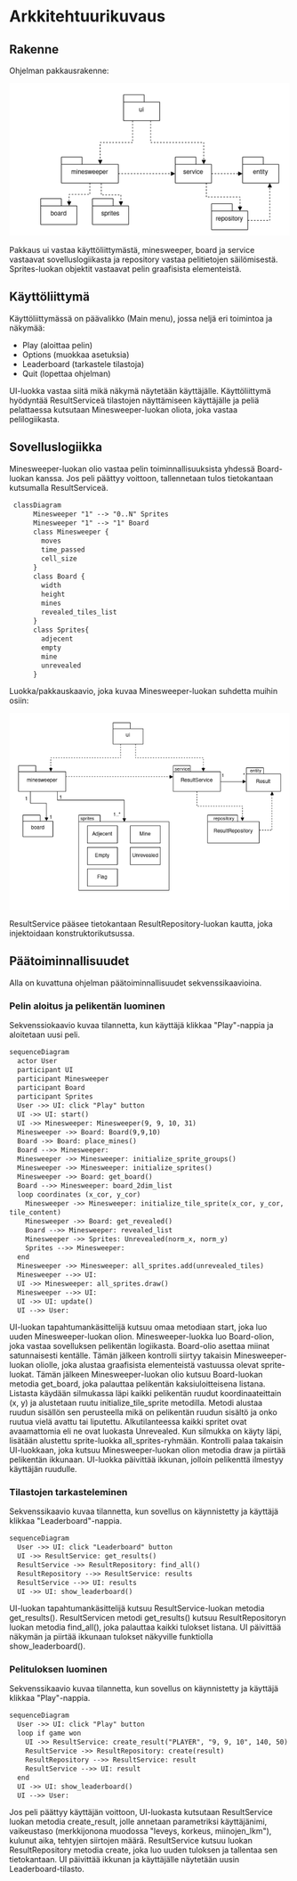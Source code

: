 # Arkkitehtuurikuvaus

## Rakenne
Ohjelman pakkausrakenne:

![pakkauskaavio](https://github.com/xelmas/ot-miinaharava/blob/main/dokumentaatio/kuvat/arkkitehtuuri-pakkaus.png)

Pakkaus ui vastaa käyttöliittymästä, minesweeper, board ja service vastaavat sovelluslogiikasta ja repository vastaa pelitietojen säilömisestä. Sprites-luokan objektit vastaavat pelin graafisista elementeistä.

## Käyttöliittymä

Käyttöliittymässä on päävalikko (Main menu), jossa neljä eri toimintoa ja näkymää:
 - Play (aloittaa pelin)
 - Options (muokkaa asetuksia)
 - Leaderboard (tarkastele tilastoja)
 - Quit (lopettaa ohjelman)

UI-luokka vastaa siitä mikä näkymä näytetään käyttäjälle. Käyttöliittymä hyödyntää ResultServiceä tilastojen näyttämiseen käyttäjälle ja peliä pelattaessa kutsutaan Minesweeper-luokan oliota, joka vastaa pelilogiikasta.

## Sovelluslogiikka

Minesweeper-luokan olio vastaa pelin toiminnallisuuksista yhdessä Board-luokan kanssa. Jos peli päättyy voittoon, tallennetaan tulos tietokantaan kutsumalla ResultServiceä.

```mermaid
 classDiagram
      Minesweeper "1" --> "0..N" Sprites
      Minesweeper "1" --> "1" Board
      class Minesweeper {
        moves
        time_passed
        cell_size
      }
      class Board {
        width
        height
        mines
        revealed_tiles_list
      }
      class Sprites{
        adjecent
        empty
        mine
        unrevealed
      }
```

Luokka/pakkauskaavio, joka kuvaa Minesweeper-luokan suhdetta muihin osiin:

![pakkauskaavio-luokka](https://github.com/xelmas/ot-miinaharava/blob/main/dokumentaatio/kuvat/arkkitehtuuri-pakkaus-luokat.png)

ResultService pääsee tietokantaan ResultRepository-luokan kautta, joka injektoidaan konstruktorikutsussa.

## Päätoiminnallisuudet

Alla on kuvattuna ohjelman päätoiminnallisuudet sekvenssikaavioina.

### Pelin aloitus ja pelikentän luominen

Sekvenssiokaavio kuvaa tilannetta, kun käyttäjä klikkaa "Play"-nappia ja aloitetaan uusi peli.

```mermaid
sequenceDiagram
  actor User
  participant UI
  participant Minesweeper
  participant Board
  participant Sprites
  User ->> UI: click "Play" button
  UI ->> UI: start()
  UI ->> Minesweeper: Minesweeper(9, 9, 10, 31)
  Minesweeper ->> Board: Board(9,9,10)
  Board ->> Board: place_mines()
  Board -->> Minesweeper: 
  Minesweeper ->> Minesweeper: initialize_sprite_groups()
  Minesweeper ->> Minesweeper: initialize_sprites()
  Minesweeper ->> Board: get_board()
  Board -->> Minesweeper: board_2dim_list
  loop coordinates (x_cor, y_cor)
    Minesweeper ->> Minesweeper: initialize_tile_sprite(x_cor, y_cor, tile_content)
    Minesweeper ->> Board: get_revealed()
    Board -->> Minesweeper: revealed_list
    Minesweeper ->> Sprites: Unrevealed(norm_x, norm_y)
    Sprites -->> Minesweeper: 
  end
  Minesweeper ->> Minesweeper: all_sprites.add(unrevealed_tiles)
  Minesweeper -->> UI: 
  UI ->> Minesweeper: all_sprites.draw()
  Minesweeper -->> UI: 
  UI ->> UI: update()
  UI -->> User: 
```
UI-luokan tapahtumankäsittelijä kutsuu omaa metodiaan start, joka luo uuden Minesweeper-luokan olion. Minesweeper-luokka luo Board-olion, joka vastaa sovelluksen pelikentän logiikasta. Board-olio asettaa miinat satunnaisesti kentälle. Tämän jälkeen kontrolli siirtyy takaisin Minesweeper-luokan oliolle, joka alustaa graafisista elementeistä vastuussa olevat sprite-luokat. Tämän jälkeen Minesweeper-luokan olio kutsuu Board-luokan metodia get_board, joka palauttaa pelikentän kaksiuloitteisena listana. Listasta käydään silmukassa läpi kaikki pelikentän ruudut koordinaateittain (x, y) ja alustetaan ruutu initialize_tile_sprite metodilla. Metodi alustaa ruudun sisällön sen perusteella mikä on pelikentän ruudun sisältö ja onko ruutua vielä avattu tai liputettu. Alkutilanteessa kaikki spritet ovat avaamattomia eli ne ovat luokasta Unrevealed. Kun silmukka on käyty läpi, lisätään alustettu sprite-luokka all_sprites-ryhmään. Kontrolli palaa takaisin UI-luokkaan, joka kutsuu Minesweeper-luokan olion metodia draw ja piirtää pelikentän ikkunaan. UI-luokka päivittää ikkunan, jolloin pelikenttä ilmestyy käyttäjän ruudulle.

### Tilastojen tarkasteleminen

Sekvenssikaavio kuvaa tilannetta, kun sovellus on käynnistetty ja käyttäjä klikkaa "Leaderboard"-nappia.

```mermaid
sequenceDiagram
  User ->> UI: click "Leaderboard" button
  UI ->> ResultService: get_results()
  ResultService ->> ResultRepository: find_all()
  ResultRepository -->> ResultService: results
  ResultService -->> UI: results
  UI ->> UI: show_leaderboard()
```
UI-luokan tapahtumankäsittelijä kutsuu ResultService-luokan metodia get_results().
ResultServicen metodi get_results() kutsuu ResultRepositoryn luokan metodia find_all(), joka palauttaa kaikki tulokset listana.
UI päivittää näkymän ja piirtää ikkunaan tulokset näkyville funktiolla show_leaderboard().

### Pelituloksen luominen

Sekvenssikaavio kuvaa tilannetta, kun sovellus on käynnistetty ja käyttäjä klikkaa "Play"-nappia.

```mermaid
sequenceDiagram
  User ->> UI: click "Play" button
  loop if game won
    UI ->> ResultService: create_result("PLAYER", "9, 9, 10", 140, 50)
    ResultService ->> ResultRepository: create(result)
    ResultRepository -->> ResultService: result
    ResultService -->> UI: result
  end
  UI ->> UI: show_leaderboard()
  UI -->> User: 
```
Jos peli päättyy käyttäjän voittoon, UI-luokasta kutsutaan ResultService luokan metodia create_result, jolle annetaan parametriksi käyttäjänimi, vaikeustaso (merkkijonona muodossa "leveys, korkeus, miinojen_lkm"), kulunut aika, tehtyjen siirtojen määrä. 
ResultService kutsuu luokan ResultRepository metodia create, joka luo uuden tuloksen ja tallentaa sen tietokantaan.
UI päivittää ikkunan ja käyttäjälle näytetään uusin Leaderboard-tilasto.